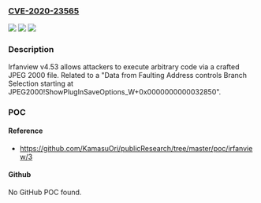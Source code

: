 ### [CVE-2020-23565](https://cve.mitre.org/cgi-bin/cvename.cgi?name=CVE-2020-23565)
![](https://img.shields.io/static/v1?label=Product&message=n%2Fa&color=blue)
![](https://img.shields.io/static/v1?label=Version&message=n%2Fa&color=blue)
![](https://img.shields.io/static/v1?label=Vulnerability&message=n%2Fa&color=brighgreen)

### Description

Irfanview v4.53 allows attackers to execute arbitrary code via a crafted JPEG 2000 file. Related to a "Data from Faulting Address controls Branch Selection starting at JPEG2000!ShowPlugInSaveOptions_W+0x0000000000032850".

### POC

#### Reference
- https://github.com/KamasuOri/publicResearch/tree/master/poc/irfanview/3

#### Github
No GitHub POC found.

